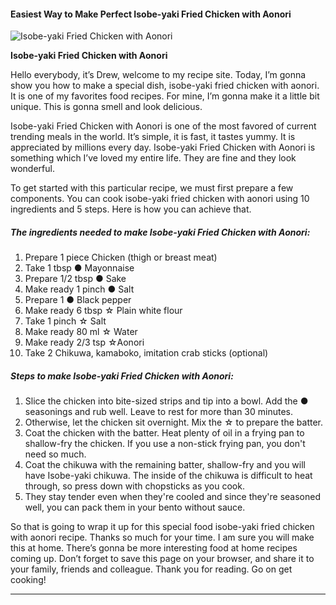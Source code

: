             

#### Easiest Way to Make Perfect Isobe-yaki Fried Chicken with Aonori

![Isobe-yaki Fried Chicken with Aonori](https://img-global.cpcdn.com/recipes/5912503524524032/751x532cq70/isobe-yaki-fried-chicken-with-aonori-recipe-main-photo.jpg)

**Isobe-yaki Fried Chicken with Aonori**

Hello everybody, it’s Drew, welcome to my recipe site. Today, I’m gonna show you how to make a special dish, isobe-yaki fried chicken with aonori. It is one of my favorites food recipes. For mine, I’m gonna make it a little bit unique. This is gonna smell and look delicious.

Isobe-yaki Fried Chicken with Aonori is one of the most favored of current trending meals in the world. It’s simple, it is fast, it tastes yummy. It is appreciated by millions every day. Isobe-yaki Fried Chicken with Aonori is something which I’ve loved my entire life. They are fine and they look wonderful.

To get started with this particular recipe, we must first prepare a few components. You can cook isobe-yaki fried chicken with aonori using 10 ingredients and 5 steps. Here is how you can achieve that.

##### The ingredients needed to make Isobe-yaki Fried Chicken with Aonori:

1.  Prepare 1 piece Chicken (thigh or breast meat)
2.  Take 1 tbsp ● Mayonnaise
3.  Prepare 1/2 tbsp ● Sake
4.  Make ready 1 pinch ● Salt
5.  Prepare 1 ● Black pepper
6.  Make ready 6 tbsp ☆ Plain white flour
7.  Take 1 pinch ☆ Salt
8.  Make ready 80 ml ☆ Water
9.  Make ready 2/3 tsp ☆Aonori
10.  Take 2 Chikuwa, kamaboko, imitation crab sticks (optional)

##### Steps to make Isobe-yaki Fried Chicken with Aonori:

1.  Slice the chicken into bite-sized strips and tip into a bowl. Add the ● seasonings and rub well. Leave to rest for more than 30 minutes.
2.  Otherwise, let the chicken sit overnight. Mix the ☆ to prepare the batter.
3.  Coat the chicken with the batter. Heat plenty of oil in a frying pan to shallow-fry the chicken. If you use a non-stick frying pan, you don't need so much.
4.  Coat the chikuwa with the remaining batter, shallow-fry and you will have Isobe-yaki chikuwa. The inside of the chikuwa is difficult to heat through, so press down with chopsticks as you cook.
5.  They stay tender even when they're cooled and since they're seasoned well, you can pack them in your bento without sauce.

So that is going to wrap it up for this special food isobe-yaki fried chicken with aonori recipe. Thanks so much for your time. I am sure you will make this at home. There’s gonna be more interesting food at home recipes coming up. Don’t forget to save this page on your browser, and share it to your family, friends and colleague. Thank you for reading. Go on get cooking!

* * *